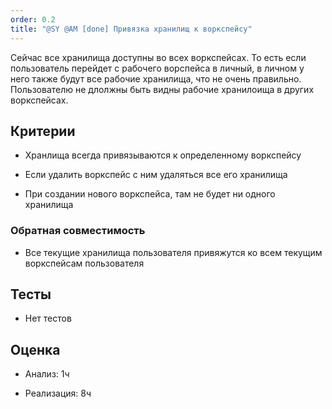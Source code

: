 ```yaml
---
order: 0.2
title: "@SY @AM [done] Привязка хранилищ к воркспейсу"
---
```


Сейчас все хранилища доступны во всех воркспейсах. То есть если пользователь перейдет с рабочего ворспейса в личный, в личном у него также будут все рабочие хранилища, что не очень правильно. Пользователю не длолжны быть видны рабочие хранилоища в других воркспейсах.

## Критерии

-  Хранлища всегда привязываются к определенному воркспейсу

-  Если удалить воркспейс с ним удаляться все его хранилища

-  При создании нового воркспейса, там не будет ни одного хранилища

### Обратная совместимость

-  Все текущие хранилища пользователя привяжутся ко всем текущим воркспейсам пользователя

## Тесты

-  Нет тестов

## Оценка

-  Анализ: 1ч

-  Реализация: 8ч